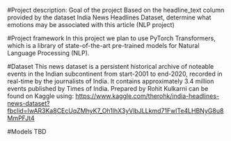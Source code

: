 #Project description:
Goal of the project
Based on the headline_text column provided by the dataset India News Headlines Dataset, determine what emotions may be associated with this article (NLP project)

#Project framework
In this project we plan to use PyTorch Transformers, which is a library of state-of-the-art pre-trained models for Natural Language Processing (NLP).

#Dataset
This news dataset is a persistent historical archive of noteable events in the Indian subcontinent from start-2001 to end-2020, recorded in real-time by the journalists of India. It contains approximately 3.4 million events published by Times of India. Prepared by Rohit Kulkarni can be found on Kaggle using: https://www.kaggle.com/therohk/india-headlines-news-dataset?fbclid=IwAR3Ka8CEcUqZMhyK7_Oh1lhX3yVlbJLLkmd71FwlTe4LHBNyG8u8MmPFJt4

#Models
TBD
